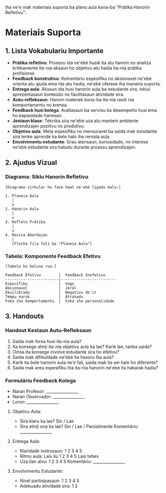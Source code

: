 Iha ne'e mak materiais suporta ba planu aula kona-ba "Prátika Hanorin Refletivu":

# Materiais Suporta

## 1. Lista Vokabulariu Importante

- **Prátika refletivu**: Prosesu ida ne'ebé husik ita atu hanoin no analiza kritikamente ita-nia aksaun ho objetivu atu hadia ita-nia prátika profisional.
- **Feedback konstrutivu**: Komentáriu espesífiku no aksionavel ne'ebé orienta atu ajuda ema ida atu hadia, ne'ebé oferese iha maneira suporta.
- **Entrega aula**: Aksaun ida husi hanorin aula ba estudante sira, inklui aprezentasaun konteúdu no facilitasaun atividade sira.
- **Autu-refleksaun**: Hanoin matenek kona-ba ita-nia rasik nia komportamentu no krensa.
- **Feedback husi kolega**: Avaliasaun ba servisu ka desempeño husi ema ho kapasidade hanesan.
- **Jestaun klase**: Téknika sira ne'ebé uza atu mantein ambiente aprendizajen pozitivu no produtivu.
- **Objetivu aula**: Meta espesífiku no mensuravel ba saida mak estudante sira tenke aprende ka bele halo iha remata aula.
- **Envolvimentu estudante**: Grau atensaun, kuriusidade, no interese ne'ebé estudante sira hatudu durante prosesu aprendizajen.

## 2. Ajudus Vizual

### Diagrama: Siklu Hanorin Refletivu

```
[Diagrama sirkular ho fase haat ne'ebé ligadu malu:]

1. Planeia Aula
   |
   v
2. Hanorin Aula
   |
   v
3. Refleta Prátika
   |
   v
4. Revisa Abordajen
   |
   [Flecha fila fali ba "Planeia Aula"]
```

### Tabela: Komponente Feedback Efetivu

```
[Tabela ho koluna rua:]

Feedback Efetivu        |  Feedback Inefetivu
------------------------|-------------------------
Específiku              |  Vago
Aksionavel              |  Jerál
Ekuilibradu             |  Negativu de'it
Tempu naruk             |  Atrasadu
Foka iha komportamentu  |  Foka iha personalidade
```

## 3. Handouts

### Handout Kestaun Autu-Refleksaun

1. Saida mak forsa husi ita-nia aula?
2. Ita konsege atinji ita-nia objetivu aula ka lae? Karik lae, tanba saida?
3. Oinsa ita konsege involve estudante sira ho efetivu?
4. Saida mak difikuldade ne'ebé ita hasoru iha aula?
5. Karik ita bele hanorin aula ne'e fali, saida mak ita sei halo ho diferente?
6. Saida mak area espesífiku iha ita-nia hanorin ne'ebé ita hakarak hadia?

### Formuláriu Feedback Kolega

- Naran Profesor: ________________
- Naran Observador: ________________
- Loron: ________________

1. Objetivu Aula:
   - Sira klaru ka lae? Sin / Lae
   - Sira atinji ona ka lae? Sin / Lae / Parsialmente
   Komentáriu: ________________

2. Entrega Aula:
   - Klaridade instrusaun: 1 2 3 4 5
   - Ritmu aula: Lais liu 1 2 3 4 5 Lais tebes
   - Uza lian alvu: 1 2 3 4 5
   Komentáriu: ________________

3. Envolvimentu Estudante:
   - Nivel partisipasaun: 1 2 3 4 5
   - Adekuadu atividade sira: 1 2